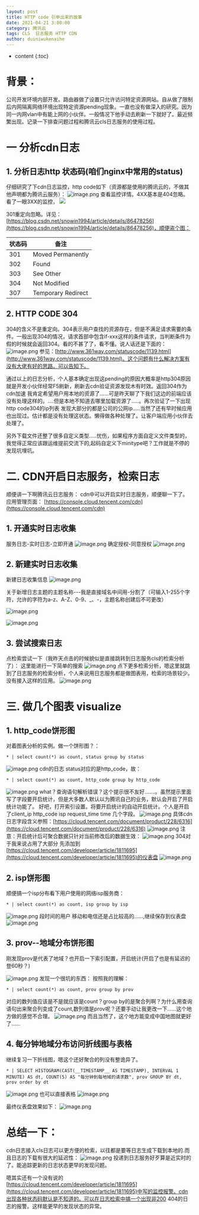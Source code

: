 ```yaml
---
layout: post
title: HTTP code 引申出来的故事
date: 2021-04-21 3:00:00
category: 腾讯云
tags: CLS  日志服务 HTTP CDN
author: duiniwukenaihe
---
```

* content
{:toc}

# 背景：
公司开发环境内部开发。路由器做了设置只允许访问特定资源网站。自从做了限制后内网隔离网络环境出现特定资源pending现象。一直也没有做深入的研究。因为同一内网vlan中有能上网的小伙伴。一般情况下他手动去刷新一下就好了。最近频繁出现。记录一下排查问题过程和腾讯云cls日志服务的使用过程。


# 一 分析cdn日志
## 1. 分析日志http 状态码(咱们nginx中常用的status)
仔细研究了下cdn日志监控，http code如下（资源都是使用的腾讯云的，不做其他声明都为腾讯云服务）：
![image.png](https://cdn.nlark.com/yuque/0/2021/png/2505271/1618912746800-0fee96f8-22fb-4aa1-a6e1-d1898c404d9e.png#clientId=ucb9b8bfb-ad13-4&from=paste&height=742&id=u44d733fe&margin=%5Bobject%20Object%5D&name=image.png&originHeight=742&originWidth=1295&originalType=binary&size=51987&status=done&style=none&taskId=u78eb9376-a9d3-4b83-80e1-2730c0df5ba&width=1295)
查看监控详情。4XX基本是404忽略。看了一眼3XX的监控，
![](https://cdn.nlark.com/yuque/0/2021/png/2505271/1618912870702-309a4be3-cd88-4b35-94ed-f5bff9f34662.png#from=paste&height=671&id=yjtpP&margin=%5Bobject%20Object%5D&originHeight=671&originWidth=1496&originalType=url&status=done&style=none&width=1496)






301重定向忽略。详见：[https://blog.csdn.net/snowin1994/article/details/86478256](https://blog.csdn.net/snowin1994/article/details/86478256)，顺便盗个图：

| **状态码** | **备注** |
| --- | --- |
| 301 | Moved Permanently |
| 302 | Found |
| 303 | See Other |
| 304 | Not Modified |
| 307 | Temporary Redirect |

## 2. HTTP CODE 304
304的含义不是重定向。304表示用户查找的资源存在，但是不满足请求需要的条件。一般出现304的情况，请求首部中包含if-xxx这样的条件请求，当判断条件为假的时候就会返回304。看的不甚了了，看不懂。说人话还是下面的：
![image.png](https://cdn.nlark.com/yuque/0/2021/png/2505271/1618913370247-3783b660-775d-4bdf-83b1-db242c3953ae.png#clientId=ucb9b8bfb-ad13-4&from=paste&height=501&id=uffecfc59&margin=%5Bobject%20Object%5D&name=image.png&originHeight=501&originWidth=880&originalType=binary&size=97926&status=done&style=none&taskId=u6bf4092c-b7fb-4bac-b707-ea8cef274ca&width=880)
参见：[http://www.361way.com/statuscode/1139.html](http://www.361way.com/statuscode/1139.html)。这个问题有什么解决方案有没有大佬有好的思路。可以告知下。


通过以上的日志分析，个人基本确定出现这pending的原因大概率是http304原因就是开发小伙伴经常F5刷新，刷新去cdn验证资源发现木有时效。返回304作为cdn加速 我肯定希望用户用本地的资源了......可是昨天聊了下我们这边的前端应该没有处理这样的。....但是本地不知道去哪里加载资源了.....。再次验证了一下出现http code304的ip列表 发现大部分的都是公司的公网ip.....当然了还有早时候应用也出现过。估计都是没有处理这状态。懒得做各种处理了。让客户端应用小伙伴去处理了。


另外下载文件还整了很多自定义类型.....忧伤，如果程序方面自定义文件类型的，我觉得正常应该跟运维提前交流下的,起码自定义下minitype吧？工作就是不停的发现坑埋坑。


# 二. CDN开启日志服务，检索日志
顺便讲一下啊腾讯云日志服务： cdn中可以开启实时日志服务，顺便聊一下了。
应用管理页面： [https://console.cloud.tencent.com/cdn](https://console.cloud.tencent.com/cdn)
## 1. 开通实时日志收集
服务日志-实时日志-立即开通
![image.png](https://cdn.nlark.com/yuque/0/2021/png/2505271/1618967923025-e39b8b1e-58c4-448d-9274-d8cd644fd261.png#clientId=ub1c702a7-cecc-4&from=paste&height=817&id=ud329672b&margin=%5Bobject%20Object%5D&name=image.png&originHeight=817&originWidth=1532&originalType=binary&size=196380&status=done&style=none&taskId=u290da030-d7e0-4f2f-9a63-061c981eb5b&width=1532)
确定授权-同意授权
![image.png](https://cdn.nlark.com/yuque/0/2021/png/2505271/1618967956841-870d3d9d-a495-4af1-b3d7-d29c611a4594.png#clientId=ub1c702a7-cecc-4&from=paste&height=593&id=u645c0d05&margin=%5Bobject%20Object%5D&name=image.png&originHeight=593&originWidth=1488&originalType=binary&size=93997&status=done&style=none&taskId=ue1965ae3-40e6-45ae-aa9f-9ee68ea06d7&width=1488)
## 2. 新建实时日志收集
新建日志收集信息
![image.png](https://cdn.nlark.com/yuque/0/2021/png/2505271/1618967994203-37caeb4d-b649-406c-8f81-8645cc9bc9bb.png#clientId=ub1c702a7-cecc-4&from=paste&height=716&id=u0af61e02&margin=%5Bobject%20Object%5D&name=image.png&originHeight=716&originWidth=1794&originalType=binary&size=96334&status=done&style=none&taskId=ue156fdea-9f8a-47d5-b5e5-bfb7eda9864&width=1794)

关于新增日志主题的主题名称---我是直接域名中间用-分割了（可输入1-255个字符，允许的字符为a-z、A-Z、0-9、_、-，主题名称创建后不可更改）

![image.png](https://cdn.nlark.com/yuque/0/2021/png/2505271/1618968134560-67156eda-0ee3-43c1-aca1-a1b6a76b8e17.png#clientId=ub1c702a7-cecc-4&from=paste&height=816&id=uda00148a&margin=%5Bobject%20Object%5D&name=image.png&originHeight=816&originWidth=1365&originalType=binary&size=76998&status=done&style=none&taskId=u61b0caeb-6cbd-4173-8d8f-9cd70f7eb33&width=1365)


![image.png](https://cdn.nlark.com/yuque/0/2021/png/2505271/1618968540156-b4f3f2e0-a8a3-4768-a624-8eddd18e3186.png#clientId=u623122dd-a538-4&from=paste&height=626&id=u1188afec&margin=%5Bobject%20Object%5D&name=image.png&originHeight=626&originWidth=1435&originalType=binary&size=38930&status=done&style=none&taskId=u0f4a52a2-e8b4-4465-82b1-1c6511c02b9&width=1435)
## 3. 尝试搜索日志
点检索尝试一下（我昨天点击的时候貌似是直接跳转到日志服务cls的检索分析了）：
这里能进行一下简单的搜索
![image.png](https://cdn.nlark.com/yuque/0/2021/png/2505271/1618968674002-4c04c06a-a828-479f-96be-cad4496ace02.png#clientId=u623122dd-a538-4&from=paste&height=614&id=u546752b7&margin=%5Bobject%20Object%5D&name=image.png&originHeight=614&originWidth=1393&originalType=binary&size=87240&status=done&style=none&taskId=uc7180095-10e8-4c75-a9ea-ac08dd1cf75&width=1393)
点下更多检索分析，嗯这里就跳到了日志服务的检索分析，个人来说用日志服务都是做图表用，检索的场景较少。没有接入这样的应用。
![image.png](https://cdn.nlark.com/yuque/0/2021/png/2505271/1618968914029-f2e32c26-b865-4528-8ebe-2d0f96f6fbbf.png#clientId=u623122dd-a538-4&from=paste&height=759&id=ufedfcaa5&margin=%5Bobject%20Object%5D&name=image.png&originHeight=759&originWidth=1638&originalType=binary&size=174991&status=done&style=none&taskId=ub6b5af06-743c-44fa-b7d4-4344a5d54ae&width=1638)
# 三.  做几个图表 visualize
## 1. http_code饼形图
对着图表分析的实例。做一个饼形图？：
```
* | select count(*) as count, status group by status
```
![image.png](https://cdn.nlark.com/yuque/0/2021/png/2505271/1618969068550-1bf67bd6-fc91-4cfe-8c01-5c90c16b832c.png#clientId=u623122dd-a538-4&from=paste&height=386&id=u6e01efdd&margin=%5Bobject%20Object%5D&name=image.png&originHeight=386&originWidth=1324&originalType=binary&size=32953&status=done&style=none&taskId=u03c9d025-cb63-413e-a320-56203f93e1e&width=1324)
cdn的日志 status对应的是http_code，故：
```
* | select count(*) as count, http_code group by http_code
```
![image.png](https://cdn.nlark.com/yuque/0/2021/png/2505271/1618969148970-ffeeb50f-0f14-4c87-a4f6-4a155f50c357.png#clientId=u623122dd-a538-4&from=paste&height=576&id=ua3ad80e6&margin=%5Bobject%20Object%5D&name=image.png&originHeight=576&originWidth=1482&originalType=binary&size=39228&status=done&style=none&taskId=u2adb6837-32df-4cc7-9c80-a30f2b26d5b&width=1482)
what？查询语句解析错误？这个提示很不友好.......。虽然提示里面写了字段要开启统计，但是大多数人默认以为腾讯自己的业务，默认会开启了开启统计功能了。
好吧，打开索引设置。将要开启统计的自动开启统计。个人是开启了client_ip http_code isp request_time  time  几个字段。
![image.png](https://cdn.nlark.com/yuque/0/2021/png/2505271/1618969211997-5cdb490e-caa1-4076-8ecc-49436f499748.png#clientId=u623122dd-a538-4&from=paste&height=868&id=ud24bdb83&margin=%5Bobject%20Object%5D&name=image.png&originHeight=868&originWidth=1500&originalType=binary&size=95918&status=done&style=none&taskId=u9ddb1a75-4cfc-40fb-ab72-03bb6da192a&width=1500)
具体cdn日志字段含义参照：[https://cloud.tencent.com/document/product/228/6316](https://cloud.tencent.com/document/product/228/6316)
![image.png](https://cdn.nlark.com/yuque/0/2021/png/2505271/1618969607217-7fb55973-8e35-493a-8e64-67815c6dd325.png#clientId=u623122dd-a538-4&from=paste&height=666&id=uf89e052e&margin=%5Bobject%20Object%5D&name=image.png&originHeight=666&originWidth=737&originalType=binary&size=41994&status=done&style=none&taskId=u61673c25-fa87-4761-b4dc-39185cb8681&width=737)
注意：开启统计后可聚合数据只针对当前修改后的数据生效：
![image.png](https://cdn.nlark.com/yuque/0/2021/png/2505271/1618969721735-83f89e92-c19d-46b0-8ead-70b0c9498354.png#clientId=u623122dd-a538-4&from=paste&height=696&id=ub98a2f9a&margin=%5Bobject%20Object%5D&name=image.png&originHeight=696&originWidth=1419&originalType=binary&size=55840&status=done&style=none&taskId=ufa302d9b-7dae-4cf7-9720-326d75bcc33&width=1419)
304对于我来说占用了大部分 先添加到[https://cloud.tencent.com/developer/article/1811695](https://cloud.tencent.com/developer/article/1811695)的仪表盘
![image.png](https://cdn.nlark.com/yuque/0/2021/png/2505271/1618969783250-15ca0d97-4ae9-4985-9b4f-a93c37567dc8.png#clientId=u623122dd-a538-4&from=paste&height=610&id=u8b1ea21a&margin=%5Bobject%20Object%5D&name=image.png&originHeight=610&originWidth=1314&originalType=binary&size=47534&status=done&style=none&taskId=u6d9eb5b1-2fee-4b44-99a3-98260a82369&width=1314)
## 2. isp饼形图
顺便搞一个isp分布看下用户使用的网络isp服务商：
```
* | select count(*) as count, isp group by isp
```
![image.png](https://cdn.nlark.com/yuque/0/2021/png/2505271/1618969916842-c6f195d9-fc20-4b5f-b4d4-84fda231e92e.png#clientId=u623122dd-a538-4&from=paste&height=741&id=u8b0146b1&margin=%5Bobject%20Object%5D&name=image.png&originHeight=741&originWidth=1444&originalType=binary&size=66617&status=done&style=none&taskId=u908eba93-edea-429f-988a-eeec13ab261&width=1444)
段时间的用户 移动和电信还是占比较高的......,继续保存到仪表盘
![image.png](https://cdn.nlark.com/yuque/0/2021/png/2505271/1618970240974-494478c0-d1b9-4e6f-9a9d-0f7e05ab557f.png#clientId=u623122dd-a538-4&from=paste&height=599&id=u99f06c41&margin=%5Bobject%20Object%5D&name=image.png&originHeight=599&originWidth=1315&originalType=binary&size=49068&status=done&style=none&taskId=u3144345e-44b4-46e9-a4c5-6e7bdd4cab1&width=1315)
## 3. prov--地域分布饼形图
刚发现prov是代表了地域？也开启一下索引配置，开启统计(开启了也是有延迟的登60秒？)


![image.png](https://cdn.nlark.com/yuque/0/2021/png/2505271/1618970706815-21c0344d-bfee-40a8-abd9-90a6fb26790c.png#clientId=u623122dd-a538-4&from=paste&height=706&id=u5f371ff9&margin=%5Bobject%20Object%5D&name=image.png&originHeight=706&originWidth=1480&originalType=binary&size=65006&status=done&style=none&taskId=u6e879325-b9d4-4501-98f5-7eaf344ec97&width=1480)
发现一个很坑的东西：
按照我的理解：
```
* | select count(*) as count, prov group by prov
```
对应的数列值应该是不是就应该是count？group by的是聚合列啊？为什么用查询语句出来聚合列变成了count,数列值是prov呢？还要手动让我更改一下......这个地方做的感觉不合理。
![image.png](https://cdn.nlark.com/yuque/0/2021/png/2505271/1618970743368-3ac2f73f-d600-4077-907e-fd0b1d73d159.png#clientId=u623122dd-a538-4&from=paste&height=717&id=ud571cff7&margin=%5Bobject%20Object%5D&name=image.png&originHeight=717&originWidth=1526&originalType=binary&size=70045&status=done&style=none&taskId=u16a91814-5f4c-4c5c-9ca1-be318a7b2c8&width=1526)
而且当然了，这个地方能变成中国地图就更好了......
## 4. 每分钟地域分布访问折线图与表格
继续复习一下折线图，嗯这个还好聚合的列没有整诡异了。
```
* | SELECT HISTOGRAM(CAST(__TIMESTAMP__ AS TIMESTAMP), INTERVAL 1 MINUTE) AS dt, COUNT(5) AS "每分钟到每地域的请求数", prov GROUP BY dt, prov order by dt
```


![image.png](https://cdn.nlark.com/yuque/0/2021/png/2505271/1618971593211-998d978e-eee0-4481-8772-0df84b73de82.png#clientId=u623122dd-a538-4&from=paste&height=727&id=u15d7d9ac&margin=%5Bobject%20Object%5D&name=image.png&originHeight=727&originWidth=1407&originalType=binary&size=101960&status=done&style=none&taskId=uab68d9e2-d0d5-4790-a206-6b2d4d3830f&width=1407)
也可以直接表格
![image.png](https://cdn.nlark.com/yuque/0/2021/png/2505271/1618971782414-f54a6715-a013-4e02-8c12-f470cc5733e4.png#clientId=u623122dd-a538-4&from=paste&height=774&id=u3858988a&margin=%5Bobject%20Object%5D&name=image.png&originHeight=774&originWidth=1438&originalType=binary&size=66309&status=done&style=none&taskId=ue2f7d939-dd5a-41ea-85eb-e638fc04c88&width=1438)


最终仪表盘效果如下：
![image.png](https://cdn.nlark.com/yuque/0/2021/png/2505271/1618974100775-979b7147-4da8-4764-9ff0-786caf113410.png#clientId=u623122dd-a538-4&from=paste&height=821&id=uefe7506d&margin=%5Bobject%20Object%5D&name=image.png&originHeight=821&originWidth=1482&originalType=binary&size=112109&status=done&style=none&taskId=u82d72ced-6d03-41f4-bfc6-d49edd3a733&width=1482)
# 总结一下：
cdn日志接入cls日志可以更方便的检索，以往都是要等日志生成下载到本地的.而且日志的下载有很大的延迟性：
![image.png](https://cdn.nlark.com/yuque/0/2021/png/2505271/1618974307585-aee463b2-14ce-4f49-9194-e5310d25db99.png#clientId=u623122dd-a538-4&from=paste&height=779&id=u314914c1&margin=%5Bobject%20Object%5D&name=image.png&originHeight=779&originWidth=1728&originalType=binary&size=130815&status=done&style=none&taskId=u3250f632-0cbb-4660-935a-f2b7f3c9b3c&width=1728)
投递到日志服务好歹算是近实时的了。能追踪更新的日志状态更早的发现问题。


嗯其实还有一个没有说的 [https://cloud.tencent.com/developer/article/1811695](https://cloud.tencent.com/developer/article/1811695)中写的监控报警。cdn出现各种状态码默认是不知道的。可以在日志检索中搞一个出现非200  404的日志的报警。这样能更早的发现状态的异常。




